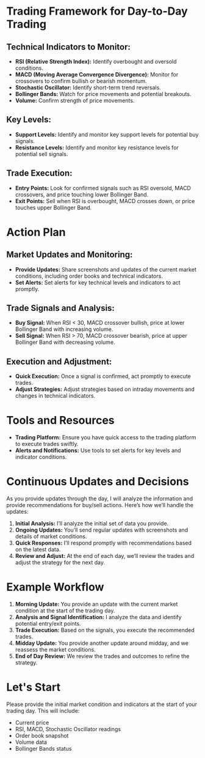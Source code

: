 # Trading Framework for Day-to-Day Trading

## Technical Indicators to Monitor:
- **RSI (Relative Strength Index):** Identify overbought and oversold conditions.
- **MACD (Moving Average Convergence Divergence):** Monitor for crossovers to confirm bullish or bearish momentum.
- **Stochastic Oscillator:** Identify short-term trend reversals.
- **Bollinger Bands:** Watch for price movements and potential breakouts.
- **Volume:** Confirm strength of price movements.

## Key Levels:
- **Support Levels:** Identify and monitor key support levels for potential buy signals.
- **Resistance Levels:** Identify and monitor key resistance levels for potential sell signals.

## Trade Execution:
- **Entry Points:** Look for confirmed signals such as RSI oversold, MACD crossovers, and price touching lower Bollinger Band.
- **Exit Points:** Sell when RSI is overbought, MACD crosses down, or price touches upper Bollinger Band.

# Action Plan

## Market Updates and Monitoring:
- **Provide Updates:** Share screenshots and updates of the current market conditions, including order books and technical indicators.
- **Set Alerts:** Set alerts for key technical levels and indicators to act promptly.

## Trade Signals and Analysis:
- **Buy Signal:** When RSI < 30, MACD crossover bullish, price at lower Bollinger Band with increasing volume.
- **Sell Signal:** When RSI > 70, MACD crossover bearish, price at upper Bollinger Band with decreasing volume.

## Execution and Adjustment:
- **Quick Execution:** Once a signal is confirmed, act promptly to execute trades.
- **Adjust Strategies:** Adjust strategies based on intraday movements and changes in technical indicators.

# Tools and Resources
- **Trading Platform:** Ensure you have quick access to the trading platform to execute trades swiftly.
- **Alerts and Notifications:** Use tools to set alerts for key levels and indicator conditions.

# Continuous Updates and Decisions

As you provide updates through the day, I will analyze the information and provide recommendations for buy/sell actions. Here’s how we’ll handle the updates:

1. **Initial Analysis:** I’ll analyze the initial set of data you provide.
2. **Ongoing Updates:** You’ll send regular updates with screenshots and details of market conditions.
3. **Quick Responses:** I’ll respond promptly with recommendations based on the latest data.
4. **Review and Adjust:** At the end of each day, we’ll review the trades and adjust the strategy for the next day.

# Example Workflow

1. **Morning Update:** You provide an update with the current market condition at the start of the trading day.
2. **Analysis and Signal Identification:** I analyze the data and identify potential entry/exit points.
3. **Trade Execution:** Based on the signals, you execute the recommended trades.
4. **Midday Update:** You provide another update around midday, and we reassess the market conditions.
5. **End of Day Review:** We review the trades and outcomes to refine the strategy.

# Let's Start

Please provide the initial market condition and indicators at the start of your trading day. This will include:
- Current price
- RSI, MACD, Stochastic Oscillator readings
- Order book snapshot
- Volume data
- Bollinger Bands status